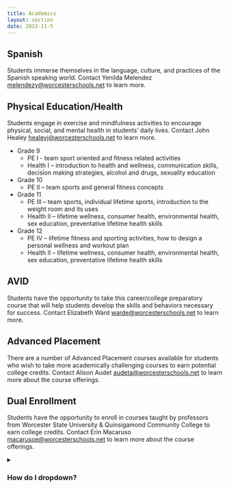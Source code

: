 ```yaml
---
title: Academics
layout: section
date: 2022-11-5
---
```



## Spanish
Students immerse themselves in the language, culture, and practices of the Spanish speaking world. Contact Yenilda Melendez melendezy@worcesterschools.net to learn more.

## Physical Education/Health
Students engage in exercise and mindfulness activities to encourage physical, social, and mental health in students’ daily lives. Contact John Healey healeyj@worcesterschools.net to learn more.

* Grade 9
    * PE I - team sport oriented and fitness related activities
    * Health I –  introduction to health and wellness, communication skills, decision making strategies, alcohol and drugs, sexuality education 
* Grade 10
    * PE II – team sports and general fitness concepts
* Grade 11
    * PE III – team sports, individual lifetime sports, introduction to the weight room and its uses
    * Health II –  lifetime wellness, consumer health, environmental health, sex education, preventative lifetime health skills
* Grade 12
    * PE IV – lifetime fitness and sporting activities, how to design a personal wellness and workout plan
    * Health II –  lifetime wellness, consumer health, environmental health, sex education, preventative lifetime health skills

## AVID
Students have the opportunity to take this career/college preparatory course that will help students develop the skills and behaviors necessary for success. Contact Elizabeth Ward warde@worcesterschools.net to learn more.

## Advanced Placement
There are a number of Advanced Placement courses available for students who wish to take more academically challenging courses to earn potential college credits. Contact Alison Audet audeta@worcesterschools.net to learn more about the course offerings.

## Dual Enrollment
Students have the opportunity to enroll in courses taught by professors from Worcester State University & Quinsigamond Community College to earn college credits. Contact Erin Macaruso macarusoe@worcesterschools.net to learn more about the course offerings.

<details>
<summary><h3>How do I dropdown?</h3></summary>

    ## Dual Enrollment
    Students have the opportunity to enroll in courses taught by professors from Worcester State University & Quinsigamond Community College to earn college credits. Contact Erin Macaruso macarusoe@worcesterschools.net to learn more about the course offerings.
</details>